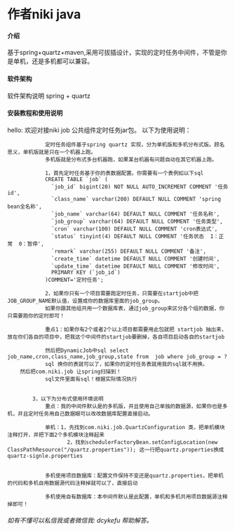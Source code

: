 # 作者niki java

#### 介绍
基于spring+quartz+maven,采用可拔插设计，实现的定时任务中间件，不管是你是单机，还是多机都可以兼容。

#### 软件架构
软件架构说明 spring + quartz


#### 安装教程和使用说明

hello:
       欢迎对接niki job 公共组件定时任务jar包。
       以下为使用说明：

                定时任务组件基于spring quartz 实现，分为单机版和多机分布式版。顾名思义，单机版就是只在一个机器上跑。
                多机版就是分布式多台机器跑，如果某台机器有问题自动在其它机器上跑。
				
                1，首先定时任务基于你的表数据配置。你需要有一个表例如以下sql
                CREATE TABLE `job` (
                  `job_id` bigint(20) NOT NULL AUTO_INCREMENT COMMENT '任务id',
                  `class_name` varchar(200) DEFAULT NULL COMMENT 'spring bean全名称',
                  `job_name` varchar(64) DEFAULT NULL COMMENT '任务名称',
                  `job_group` varchar(64) DEFAULT NULL COMMENT '任务类型',
                  `cron` varchar(100) DEFAULT NULL COMMENT 'cron表达式',
                  `status` tinyint(4) DEFAULT NULL COMMENT '任务状态  1：正常  0：暂停',
                  `remark` varchar(255) DEFAULT NULL COMMENT '备注',
                  `create_time` datetime DEFAULT NULL COMMENT '创建时间',
                  `update_time` datetime DEFAULT NULL COMMENT '修改时间',
                  PRIMARY KEY (`job_id`)
                )COMMENT='定时任务';

                2，如果你只有一个项目需要跑定时任务，只需要在startjob中把JOB_GROUP_NAME默认值，设置成你的数据库里面的job_group。
                如果你跟其他组共用一个数据库表，通过job_group来区分各个组的数据，你只需要跑你的定时即可！
				
                重点1：如果你有2个或者2个以上项目都需要用此包就把 startjob 抽出来，放在你们各自的项目中，把我这个中间件的startjob要删掉，各自项目启动各自的startjob
				
                然后把DynamicJob中sql select job_name,cron,class_name,job_group,state from  job where job_group = ?
                sql 换你的表就可以了，如果你的定时任务表就用我的sql就不用换。
		然后把com.niki.job 让spring扫描到！
                sql文件里面有sql！根据实际情况执行


			3，以下为分布式使用环境说明
				重点：我的中间件默认是的多机版，并且使用自己单独的数据源，如果你也是多机，并且定时任务用自己数据眼可以改改数据库配置直接启动。
				
				单机：1，先找到com.niki.job.QuartzConfiguration 类，把单机模块注释打开，并把下面2个多机模块注释起来
					   2，找到schedulerFactoryBean.setConfigLocation(new ClassPathResource("/quartz.properties")); 这一行把quartz.properties换成quartz-signle.properties


				多机使用项目数据库：配置文件保持不变还是quartz.properties，把单机的代码和多机自用数据源代码注释掉就可以了，直接启动
				
				多机使用自有数据库：本中间件默认是此配置，单机和多机共用项目数据源注释掉即可！
				
				
				
 ###### 如有不懂可以私信我或者微信我: dcykefu	帮助解答。	